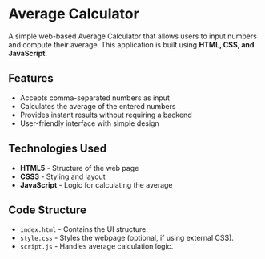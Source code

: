 # Average Calculator

A simple web-based Average Calculator that allows users to input numbers and compute their average. This application is built using **HTML, CSS, and JavaScript**.

## Features
- Accepts comma-separated numbers as input
- Calculates the average of the entered numbers
- Provides instant results without requiring a backend
- User-friendly interface with simple design

## Technologies Used
- **HTML5** - Structure of the web page
- **CSS3** - Styling and layout
- **JavaScript** - Logic for calculating the average


## Code Structure
- `index.html` - Contains the UI structure.
- `style.css` - Styles the webpage (optional, if using external CSS).
- `script.js` - Handles average calculation logic.
